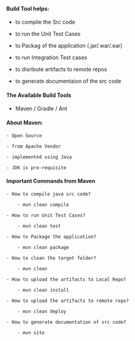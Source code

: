 #### Build Tool helps:

  - to compile the Src code 


  - to run the Unit Test Cases


  - to Packag of the application (.jar/.war/.ear)


  - to run Integration Test cases


  - to disribute artifacts to remote repos


  - to generate documentaion of the src code


#### The Available Build Tools

  - Maven / Gradle / Ant
  
#### About Maven:

    - Open Source
    
    - from Apache Vendor
    
    - implemented using Java
    
    - JDK is pre-requisite

#### Important Commands from Maven

    - How to compile java src code?
    
        - mvn clean compile
        
    - How to run Unit Test Cases?
    
        - mvn clean test
        
    - How to Package the application?
    
        - mvn clean package
        
    - How to clean the target folder?
    
        - mvn clean
        
    - How to upload the artifacts to Local Repo?
    
        - mvn clean install
        
    - How to upload the artifacts to remote repo?
    
        - mvn clean deploy
        
    - How to generate documentation of src code?
    
        - mvn site
